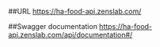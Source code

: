 ##URL
https://ha-food-api.zenslab.com/

##Swagger documentation
https://ha-food-api.zenslab.com/api/documentation#/

